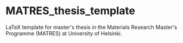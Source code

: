 # MATRES_thesis_template

LaTeX template for master's thesis in the Materials Research Master's Programme (MATRES) at University of Helsinki.
